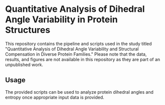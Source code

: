 # Quantitative Analysis of Dihedral Angle Variability in Protein Structures

This repository contains the pipeline and scripts used in the study titled "Quantitative Analysis of Dihedral Angle Variability and Structural Compensation in Diverse Protein Families." Please note that the data, results, and figures are not available in this repository as they are part of an unpublished work.

## Usage
The provided scripts can be used to analyze protein dihedral angles and entropy once appropriate input data is provided.
